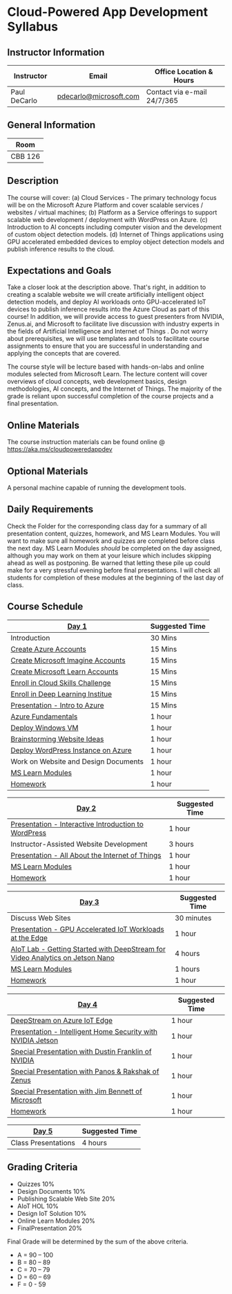 # Cloud-Powered App Development Syllabus

## Instructor Information 
| Instructor    | Email                   | Office Location & Hours   |
| ------------- | ----------------------- | ------------------------- |
| Paul DeCarlo  | pdecarlo@microsoft.com  | Contact via e-mail 24/7/365 
 
## General Information   

| Room    |
| ------- |
| CBB 126 |   

## Description   

The course will cover: (a) Cloud Services - The primary technology focus will be on the Microsoft Azure Platform and cover scalable services / websites / virtual machines; (b) Platform as a Service offerings to support scalable web development / deployment with WordPress on Azure.  (c) Introduction to AI concepts including computer vision and the development of custom object detection models.  (d) Internet of Things applications using GPU accelerated embedded devices to employ object detection models and publish inference results to the cloud.

## Expectations and Goals   

Take a closer look at the description above.  That's right, in addition to creating a scalable website we will create artificially intelligent object detection models, and deploy AI workloads onto GPU-accelerated IoT devices to publish inference results into the Azure Cloud as part of this course!  In addition, we will provide access to guest presenters from NVIDIA, Zenus.ai, and Microsoft to facilitate live discussion with industry experts in the fields of Artificial Intelligence and Internet of Things .  Do not worry about prerequisites, we will use templates and tools to facilitate course assignments to ensure that you are successful in understanding and applying the concepts that are covered.

The course style will be lecture based with hands-on-labs and online modules selected from Microsoft Learn.  The lecture content will cover overviews of cloud concepts, web development basics, design methodologies, AI concepts, and the Internet of Things.  The majority of the grade is reliant upon successful completion of the course projects and a final presentation.  
 
## Online Materials
The course instruction materials can be found online @ https://aka.ms/cloudpoweredappdev

## Optional Materials
A personal machine capable of running the development tools. 

## Daily Requirements

Check the Folder for the corresponding class day for a summary of all presentation content, quizzes, homework, and MS Learn
Modules.  You will want to make sure all homework and quizzes are completed before class the next day.  MS Learn Modules *should* be completed on the day assigned, although you may work on them at your leisure which includes skipping ahead as well as postponing.  Be warned that letting these pile up could make for a very stressful evening before final presentations.  I will check all students for completion of these modules at the beginning of the last day of class. 

## Course Schedule    

| [Day 1](/Day1)                                                                                              |  Suggested Time |
| ----------------------------------------------------------------------------------------------------------- | --------------- |
| Introduction                                                                                                |   30 Mins       |
| [Create Azure Accounts](https://microsoft.sharepoint.com/:f:/t/MIS4397-UniversityofHouston/EtAxikyoNAtBqLXJKyoDolcBIKpguizZMwc8S1ezjCDY2w?e=6U1S6u) |   15 Mins       |
| [Create Microsoft Imagine Accounts](https://imagine.microsoft.com/?WT.mc_id=iot-10260-pdecarlo)                                   |   15 Mins       |
| [Create Microsoft Learn Accounts](https://docs.microsoft.com/learn/?WT.mc_id=iot-10260-pdecarlo)                                  |   15 Mins       |
| [Enroll in Cloud Skills Challenge](https://www.microsoft.com/en-us/cloudskillschallenge/Public/Contests/3f2737dd-d102-4243-a76b-c657d029f4b6/Register) | 15 Mins
| [Enroll in Deep Learning Institue](https://www.nvidia.com/en-us/deep-learning-ai/education/)                |    15 Mins          |
| [Presentation - Intro to Azure](/Day1/Content)                                                              |    15 Mins          |
| [Azure Fundamentals](https://docs.microsoft.com/learn/paths/azure-fundamentals/?WT.mc_id=iot-10260-pdecarlo)                   |   1 hour        |
| [Deploy Windows VM](https://docs.microsoft.com/learn/modules/create-windows-virtual-machine-in-azure/?WT.mc_id=iot-10260-pdecarlo)|   1 hour        |
| [Brainstorming Website Ideas](/Day1/Homework/DesignDocument.md)                                             |   1 hour        |
| [Deploy WordPress Instance on Azure](https://azuremarketplace.microsoft.com/marketplace/apps/WordPress.WordPress/?WT.mc_id=iot-10260-pdecarlo) |   1 hour |
| Work on Website and Design Documents                                                                        |    1 hour       |
| [MS Learn Modules](/Day1/Modules)                                                                           |    1 hour       |
| [Homework](/Day1/Homework)                                                                                  |    1 hour       |


| [Day 2](/Day2)                                                                                              |  Suggested Time |
| ----------------------------------------------------------------------------------------------------------- | --------------- |
| [Presentation - Interactive Introduction to WordPress](/Day2/Content)                                                      |   1 hour       |
| Instructor-Assisted Website Development                                                                     |   3 hours       |
| [Presentation - All About the Internet of Things](/Day2/Content)                                            |   1 hour       |
| [MS Learn Modules](/Day2/Modules)                                                                           |   1 hour        |
| [Homework](/Day2/Homework)                                                                                  |   1 hour        |

| [Day 3](/Day3)                                                                                              |  Suggested Time |
| ----------------------------------------------------------------------------------------------------------- | --------------- |
| Discuss Web Sites                                                                                           |   30 minutes    |
| [Presentation - GPU Accelerated IoT Workloads at the Edge](/Day3/Content)                                   |    1 hour       |
| [AIoT Lab - Getting Started with DeepStream for Video Analytics on Jetson Nano](https://courses.nvidia.com/courses/course-v1:DLI+C-IV-02+V1/about)  |   4 hours       |
| [MS Learn Modules](/Day3/Modules)                                                                           |    1 hours      |
| [Homework](Day3/Homework)                                                                                   |    1 hour       |

| [Day 4](/Day4)                                                                                              |  Suggested Time |
| ----------------------------------------------------------------------------------------------------------- | --------------- |
| [DeepStream on Azure IoT Edge](https://azuremarketplace.microsoft.com/en-us/marketplace/apps/nvidia.deepstream-iot?tab=Overview&WT.mc_id=iot-10260-pdecarlo) |   1 hour    |
| [Presentation - Intelligent Home Security with NVIDIA Jetson](/Day4/Content)                                |    1 hour       |
| [Special Presentation with Dustin Franklin of NVIDIA](https://www.linkedin.com/in/dustin-franklin-b3aaa173/)|    1 hour       |
| [Special Presentation with Panos & Rakshak of Zenus](https://www.linkedin.com/company/zenus-inc./)          |    1 hour       |
| [Special Presentation with Jim Bennett of Microsoft](https://www.linkedin.com/in/jimbobbennett/)            |    1 hour       |
| [Homework](Day4/Homework)                                                                                   |    1 hour       |

| [Day 5](/Day5)                                                                                              |  Suggested Time |
| ----------------------------------------------------------------------------------------------------------- | --------------- |
| Class Presentations                                                                                         |   4 hours       |

## Grading Criteria
* Quizzes 10%
* Design Documents 10%
* Publishing Scalable Web Site 20%
* AIoT HOL 10% 
* Design IoT Solution 10% 
* Online Learn Modules 20%
* FinalPresentation 20%
  
Final Grade will be determined by the sum of the above criteria.

* A = 90 – 100
* B = 80 – 89
* C = 70 – 79
* D = 60 – 69
* F =  0 - 59
